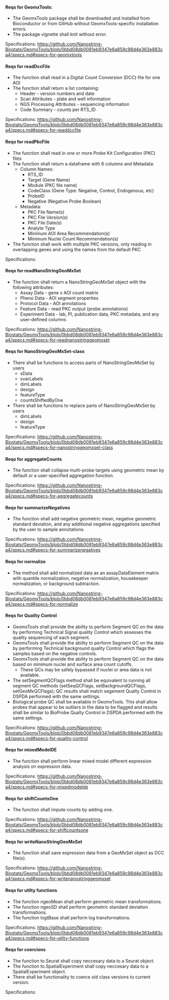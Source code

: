 #### Reqs for GeomxTools:
- The GeomxTools package shall be downloaded and installed from Bioconductor or from GitHub without GeomxTools-specific installation errors.
- The package vignette shall knit without error.

Specifications: https://github.com/Nanostring-Biostats/GeomxTools/blob/0bbd08db0081eb9347e6a859c98d4e363e883ca4/specs.md#specs-for-geomxtools

#### Reqs for readDccFile 
- The function shall read in a Digital Count Conversion (DCC) file for one AOI 
- The function shall return a list containing: 
  - Header - version numbers and date
  - Scan Attributes - plate and well information
  - NGS Processing Attributes - sequencing information
  - Code Summary - counts per RTS_ID 
      
Specifications: https://github.com/Nanostring-Biostats/GeomxTools/blob/0bbd08db0081eb9347e6a859c98d4e363e883ca4/specs.md#specs-for-readdccfile
    
#### Reqs for readPkcFile 
- The function shall read in one or more Probe Kit Configuration (PKC) files 
- The function shall return a dataframe with 6 columns and Metadata:
  - Column Names:
    - RTS_ID
    - Target (Gene Name)
    - Module (PKC file name)
    - CodeClass (Gene Type: Negative, Control, Endogenous, etc)
    - ProbeID
    - Negative (Negative Probe Boolean)
  - Metadata:
    - PKC File Name(s)
    - PKC File Version(s)
    - PKC File Date(s)
    - Analyte Type
    - Minimum AOI Area Recommendation(s)
    - Minimum Nuclei Count Recommendation(s)
- The function shall work with multiple PKC versions, only reading in overlapping genes and using the names from the default PKC 
      
Specifications: 
    
#### Reqs for readNanoStringGeoMxSet 
- The function shall return a NanoStringGeoMxSet object with the following attributes:
  - Assay Data - gene x AOI count matrix
  - Pheno Data - AOI segment properties 
  - Protocol Data - AOI annotations
  - Feature Data - read PKC output (probe annotations)
  - Experiment Data - lab, PI, publication data, PKC metadata, and any user-defined columns
  
Specifications: https://github.com/Nanostring-Biostats/GeomxTools/blob/0bbd08db0081eb9347e6a859c98d4e363e883ca4/specs.md#specs-for-readnanostringgeomxset
    
#### Reqs for NanoStringGeoMxSet-class
- There shall be functions to access parts of NanoStringGeoMxSet by users
  - sData
  - svarLabels
  - dimLabels
  - design
  - featureType
  - countsShiftedByOne
- There shall be functions to replace parts of NanoStringGeoMxSet by users
  - dimLabels
  - design
  - featureType
  
Specifications: https://github.com/Nanostring-Biostats/GeomxTools/blob/0bbd08db0081eb9347e6a859c98d4e363e883ca4/specs.md#specs-for-nanostringgeomxset-class
    
#### Reqs for aggregateCounts
- The function shall collapse multi-probe targets using geometric mean by default or a user-specified aggregation function.

Specifications: https://github.com/Nanostring-Biostats/GeomxTools/blob/0bbd08db0081eb9347e6a859c98d4e363e883ca4/specs.md#specs-for-aggregatecounts
    
#### Reqs for summarizeNegatives
- The function shall add negative geometric mean, negative geometric standard deviation, and any additional negative aggregations specified by the user to sample annotations.

Specifications: https://github.com/Nanostring-Biostats/GeomxTools/blob/0bbd08db0081eb9347e6a859c98d4e363e883ca4/specs.md#specs-for-summarizenegatives
    
#### Reqs for normalize
- The method shall add normalized data as an assayDataElement matrix with quantile normalization, negative normalization, housekeeper normalization, or background subtraction.

Specifications: https://github.com/Nanostring-Biostats/GeomxTools/blob/0bbd08db0081eb9347e6a859c98d4e363e883ca4/specs.md#specs-for-normalize
    
#### Reqs for Quality Control
- GeomxTools shall provide the ability to perform Segment QC on the data by performing Technical Signal quality Control which assesses the quality sequencing of each segment.  
- GeomxTools shall provide the ability to perform Segment QC on the data by performing Technical background quality Control which flags the samples based on the negative controls.  
- GeomxTools shall provide the ability to perform Segment QC on the data based on minimum nuclei and surface area count cutoffs. 
  - These QCs may be safely bypassed if nuclei or area data is not available.
- The setSegmentQCFlags method shall be equivalent to running all segment QC methods (setSeqQCFlags, setBackgroundQCFlags, setGeoMxQCFlags); QC results shall match segement Qualty Control in DSPDA performed with the same settings.
- Biological probe QC shall be available in GeomxTools. This shall allow probes that appear to be outliers in the data to be flagged and results shall be similar to BioProbe Qualty Control in DSPDA performed with the same settings.

Specifications: https://github.com/Nanostring-Biostats/GeomxTools/blob/0bbd08db0081eb9347e6a859c98d4e363e883ca4/specs.md#specs-for-quality-control
    
#### Reqs for mixedModelDE
- The function shall perform linear mixed model different expression analysis on expression data.

Specifications: https://github.com/Nanostring-Biostats/GeomxTools/blob/0bbd08db0081eb9347e6a859c98d4e363e883ca4/specs.md#specs-for-mixedmodelde
    
#### Reqs for shiftCountsOne
- The function shall impute counts by adding one.

Specifications: https://github.com/Nanostring-Biostats/GeomxTools/blob/0bbd08db0081eb9347e6a859c98d4e363e883ca4/specs.md#specs-for-shiftcountsone
    
#### Reqs for writeNanoStringGeoMxSet
- The function shall save expression data from a GeoMxSet object as DCC file(s).

Specifications: https://github.com/Nanostring-Biostats/GeomxTools/blob/0bbd08db0081eb9347e6a859c98d4e363e883ca4/specs.md#specs-for-writenanostringgeomxset
    
#### Reqs for utilty functions
- The function ngeoMean shall perform geometric mean transformations.
- The function ngeoSD shall perform geometric standard deviation transformations.
- The function logtBase shall perform log transformations.

Specifications: https://github.com/Nanostring-Biostats/GeomxTools/blob/0bbd08db0081eb9347e6a859c98d4e363e883ca4/specs.md#specs-for-utilty-functions

#### Reqs for coercions
- The function to.Seurat shall copy neccesary data to a Seurat object.
- The function to.SpatialExperiment shall copy neccesary data to a SpatialExperiment object.
- There shall be functionality to coerce old class versions to current version. 

Specifications: 
